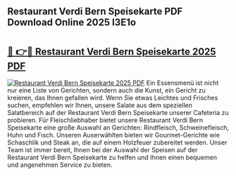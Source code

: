 ## Restaurant Verdi Bern Speisekarte PDF Download Online 2025 I3E1o

# <h2><a href="http://gcbhz3w.nevu.top/?p=Restaurant+Verdi+Bern+Speisekarte">🔗 👉🔴 Restaurant Verdi Bern Speisekarte 2025 PDF</a></h2>

[![Restaurant Verdi Bern Speisekarte 2025 PDF](https://i.imgur.com/dBaPXMq.png)](http://gcbhz3w.nevu.top/?p=Restaurant+Verdi+Bern+Speisekarte)
Ein Essensmenü ist nicht nur eine Liste von Gerichten, sondern auch die Kunst, ein Gericht zu kreieren, das Ihnen gefallen wird. Wenn Sie etwas Leichtes und Frisches suchen, empfehlen wir Ihnen, unsere Salate aus dem speziellen Salatbereich auf der Restaurant Verdi Bern Speisekarte unserer Cafeteria zu probieren. Für Fleischliebhaber bietet unsere Restaurant Verdi Bern Speisekarte eine große Auswahl an Gerichten: Rindfleisch, Schweinefleisch, Huhn und Fisch. Unseren Auserwählten bieten wir Gourmet-Gerichte wie Schaschlik und Steak an, die auf einem Holzfeuer zubereitet werden. Unser Team ist immer bereit, Ihnen bei der Auswahl der Speisen auf der Restaurant Verdi Bern Speisekarte zu helfen und Ihnen einen bequemen und angenehmen Service zu bieten.
